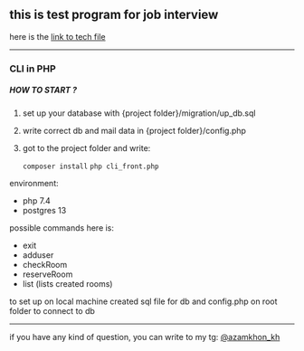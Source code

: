 ## this is test program for job interview
here is the <a href="https://www.dropbox.com/s/xt07pmofl5k5po7/alif_test.txt?dl=0"> link to tech file</a>

<hr>

### CLI in PHP

##### HOW TO START ?
1. set up your database with {project folder}/migration/up_db.sql
2. write correct db and mail data in {project folder}/config.php
3. got to the project folder and write:

   `composer install`
   `php cli_front.php`

environment:

- php 7.4
- postgres 13

possible commands here is:

- exit
- adduser
- checkRoom
- reserveRoom 
- list (lists created rooms)

to set up on local machine created sql file for db
and config.php on root folder to connect to db

<hr>
if you have any kind of question, you can write to my tg: <a href="https://t.me/azamkhon_kh">@azamkhon_kh</a>